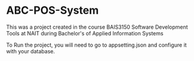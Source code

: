 # ABC-POS-System
This was a project created in the course BAIS3150 Software Development Tools at NAIT during Bachelor's of Applied Information Systems

To Run the project, you will need to go to appsetting.json and configure it with your database.